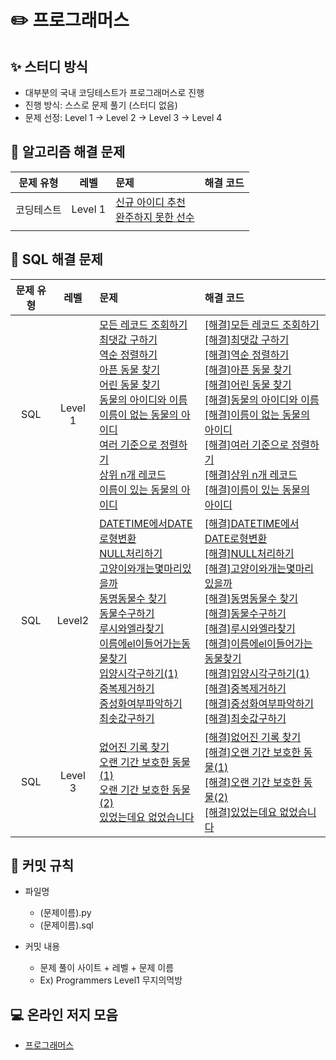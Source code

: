 # ✏️ 프로그래머스 

## ✨ 스터디 방식 

* 대부분의 국내 코딩테스트가 프로그래머스로 진행 
* 진행 방식: 스스로 문제 풀기 (스터디 없음)
* 문제 선정: Level 1 -> Level 2 -> Level 3 -> Level 4  

## 📅 알고리즘 해결 문제

| 문제 유형 | 레벨 | 문제 | 해결 코드 |
| :-: | :-: | :- | :- |
| 코딩테스트 | Level 1    |[신규 아이디 추천](https://programmers.co.kr/learn/courses/30/lessons/72410) <br/>[완주하지 못한 선수](https://programmers.co.kr/learn/courses/30/lessons/42576) <br/>
|   |

## 📅 SQL 해결 문제
| 문제 유형 | 레벨 | 문제 | 해결 코드 |
| :-: | :-: | :- | :- |
| SQL | Level 1    |[모든 레코드 조회하기](https://programmers.co.kr/learn/courses/30/lessons/59034) <br/>[최댓값 구하기](https://programmers.co.kr/learn/courses/30/lessons/59415) <br/>[역순 정렬하기](https://programmers.co.kr/learn/courses/30/lessons/59035)<br/>[아픈 동물 찾기](https://programmers.co.kr/learn/courses/30/lessons/59036)<br/>[어린 동물 찾기](https://programmers.co.kr/learn/courses/30/lessons/59037)<br/>[동물의 아이디와 이름](https://programmers.co.kr/learn/courses/30/lessons/59403)<br/>[이름이 없는 동물의 아이디](https://programmers.co.kr/learn/courses/30/lessons/59039)<br/>[여러 기준으로 정렬하기](https://programmers.co.kr/learn/courses/30/lessons/59404)<br/>[상위 n개 레코드](https://programmers.co.kr/learn/courses/30/lessons/59405)<br/>[이름이 있는 동물의 아이디](https://programmers.co.kr/learn/courses/30/lessons/59407)<br/>| [[해결]모든 레코드 조회하기](https://github.com/KimTaesong/Algorithm/blob/master/programmers/SQL/Level1/%EB%AA%A8%EB%93%A0%EB%A0%88%EC%BD%94%EB%93%9C%EC%A1%B0%ED%9A%8C%ED%95%98%EA%B8%B0.sql) <br/>[[해결]최댓값 구하기](https://github.com/KimTaesong/Algorithm/blob/master/programmers/SQL/Level1/%EC%B5%9C%EB%8C%93%EA%B0%92%EA%B5%AC%ED%95%98%EA%B8%B0.sql) <br/>[[해결]역순 정렬하기](https://github.com/KimTaesong/Algorithm/blob/master/programmers/SQL/Level1/%EC%97%AD%EC%88%9C%EC%A0%95%EB%A0%AC%ED%95%98%EA%B8%B0.sql)<br/>[[해결]아픈 동물 찾기](https://github.com/KimTaesong/Algorithm/blob/master/programmers/SQL/Level1/%EC%95%84%ED%94%88%EB%8F%99%EB%AC%BC%EC%B0%BE%EA%B8%B0.sql)<br/>[[해결]어린 동물 찾기](https://github.com/KimTaesong/Algorithm/blob/master/programmers/SQL/Level1/%EC%96%B4%EB%A6%B0%EB%8F%99%EB%AC%BC%EC%B0%BE%EA%B8%B0.sql)<br/>[[해결]동물의 아이디와 이름](https://github.com/KimTaesong/Algorithm/blob/master/programmers/SQL/Level1/%EB%8F%99%EB%AC%BC%EC%9D%98%EC%95%84%EC%9D%B4%EB%94%94%EC%99%80%EC%9D%B4%EB%A6%84.sql)<br/>[[해결]이름이 없는 동물의 아이디](https://github.com/KimTaesong/Algorithm/blob/master/programmers/SQL/Level1/%EC%9D%B4%EB%A6%84%EC%9D%B4%EC%97%86%EB%8A%94%EB%8F%99%EB%AC%BC%EC%9D%98%EC%95%84%EC%9D%B4%EB%94%94.sql)<br/>[[해결]여러 기준으로 정렬하기](https://github.com/KimTaesong/Algorithm/blob/master/programmers/SQL/Level1/%EC%97%AC%EB%9F%AC%EA%B8%B0%EC%A4%80%EC%9C%BC%EB%A1%9C%EC%A0%95%EB%A0%AC%ED%95%98%EA%B8%B0.sql)<br/>[[해결]상위 n개 레코드](https://github.com/KimTaesong/Algorithm/blob/master/programmers/SQL/Level1/%EC%83%81%EC%9C%84n%EA%B0%9C%EB%A0%88%EC%BD%94%EB%93%9C.sql)<br/>[[해결]이름이 있는 동물의 아이디](https://github.com/KimTaesong/Algorithm/blob/master/programmers/SQL/Level1/%EC%9D%B4%EB%A6%84%EC%9D%B4%EC%9E%88%EB%8A%94%EB%8F%99%EB%AC%BC%EC%9D%98%EC%95%84%EC%9D%B4%EB%94%94.sql)<br/>  |
|SQL | Level2 |[DATETIME에서DATE로형변환](https://programmers.co.kr/learn/courses/30/lessons/59414)<br/>[NULL처리하기](https://programmers.co.kr/learn/courses/30/lessons/59410)<br/>[고양이와개는몇마리있을까](https://programmers.co.kr/learn/courses/30/lessons/59040)<br/>[동명동물수 찾기](https://programmers.co.kr/learn/courses/30/lessons/59041)<br/>[동물수구하기](https://programmers.co.kr/learn/courses/30/lessons/59406)<br/>[루시와엘라찾기](https://programmers.co.kr/learn/courses/30/lessons/59046)<br/>[이름에el이들어가는동물찾기](https://programmers.co.kr/learn/courses/30/lessons/59047)<br/>[입양시각구하기(1)](https://programmers.co.kr/learn/courses/30/lessons/59412)<br/>[중복제거하기](https://programmers.co.kr/learn/courses/30/lessons/59408)<br/>[중성화여부파악하기](https://programmers.co.kr/learn/courses/30/lessons/59409)<br/>[최솟값구하기](https://programmers.co.kr/learn/courses/30/lessons/59038)<br/>|[[해결]DATETIME에서DATE로형변환](https://github.com/KimTaesong/Algorithm/blob/master/programmers/SQL/Level2/DATETIME%EC%97%90%EC%84%9CDATE%EB%A1%9C%ED%98%95%EB%B3%80%ED%99%98.sql)<br/>[[해결]NULL처리하기](https://github.com/KimTaesong/Algorithm/blob/master/programmers/SQL/Level2/NULL%EC%B2%98%EB%A6%AC%ED%95%98%EA%B8%B0.sql)<br/>[[해결]고양이와개는몇마리있을까](https://github.com/KimTaesong/Algorithm/blob/master/programmers/SQL/Level2/%EA%B3%A0%EC%96%91%EC%9D%B4%EC%99%80%EA%B0%9C%EB%8A%94%EB%AA%87%EB%A7%88%EB%A6%AC%EC%9E%88%EC%9D%84%EA%B9%8C.sql)<br/>[[해결]동명동물수 찾기](https://github.com/KimTaesong/Algorithm/blob/master/programmers/SQL/Level2/%EB%8F%99%EB%AA%85%EB%8F%99%EB%AC%BC%EC%88%98%EC%B0%BE%EA%B8%B0.sql)<br/>[[해결]동물수구하기](https://github.com/KimTaesong/Algorithm/blob/master/programmers/SQL/Level2/%EB%8F%99%EB%AC%BC%EC%88%98%EA%B5%AC%ED%95%98%EA%B8%B0.sql)<br/>[[해결]루시와엘라찾기](https://github.com/KimTaesong/Algorithm/blob/master/programmers/SQL/Level2/%EB%A3%A8%EC%8B%9C%EC%99%80%EC%97%98%EB%9D%BC%EC%B0%BE%EA%B8%B0.sql)<br/>[[해결]이름에el이들어가는동물찾기](https://github.com/KimTaesong/Algorithm/blob/master/programmers/SQL/Level2/%EC%9D%B4%EB%A6%84%EC%97%90el%EC%9D%B4%EB%93%A4%EC%96%B4%EA%B0%80%EB%8A%94%EB%8F%99%EB%AC%BC%EC%B0%BE%EA%B8%B0.sql)<br/>[[해결]입양시각구하기(1)](https://github.com/KimTaesong/Algorithm/blob/master/programmers/SQL/Level2/%EC%9E%85%EC%96%91%EC%8B%9C%EA%B0%81%EA%B5%AC%ED%95%98%EA%B8%B0(1).sql)<br/>[[해결]중복제거하기](https://github.com/KimTaesong/Algorithm/blob/master/programmers/SQL/Level2/%EC%A4%91%EB%B3%B5%EC%A0%9C%EA%B1%B0%ED%95%98%EA%B8%B0.sql)<br/>[[해결]중성화여부파악하기](https://github.com/KimTaesong/Algorithm/blob/master/programmers/SQL/Level2/%EC%A4%91%EC%84%B1%ED%99%94%EC%97%AC%EB%B6%80%ED%8C%8C%EC%95%85%ED%95%98%EA%B8%B0.sql)<br/>[[해결]최솟값구하기](https://github.com/KimTaesong/Algorithm/blob/master/programmers/SQL/Level2/%EC%B5%9C%EC%86%9F%EA%B0%92%EA%B5%AC%ED%95%98%EA%B8%B0.sql)<br/> |  
| SQL | Level 3|[없어진 기록 찾기](https://programmers.co.kr/learn/courses/30/lessons/59042)<br>[오랜 기간 보호한 동물(1)](https://programmers.co.kr/learn/courses/30/lessons/59044)<br>[오랜 기간 보호한 동물(2)](https://programmers.co.kr/learn/courses/30/lessons/59411)<br>[있었는데요 없었습니다](https://programmers.co.kr/learn/courses/30/lessons/59043)<br>|[[해결]없어진 기록 찾기](https://github.com/KimTaesong/Algorithm/blob/master/programmers/SQL/Level3/%EC%97%86%EC%96%B4%EC%A7%84%20%EA%B8%B0%EB%A1%9D%20%EC%B0%BE%EA%B8%B0.sql)<br>[[해결]오랜 기간 보호한 동물(1)](https://github.com/KimTaesong/Algorithm/blob/master/programmers/SQL/Level3/%EC%98%A4%EB%9E%9C%20%EA%B8%B0%EA%B0%84%20%EB%B3%B4%ED%98%B8%ED%95%9C%20%EB%8F%99%EB%AC%BC(1).sql)<br>[[해결]오랜 기간 보호한 동물(2)](https://github.com/KimTaesong/Algorithm/blob/master/programmers/SQL/Level3/%EC%98%A4%EB%9E%9C%20%EA%B8%B0%EA%B0%84%20%EB%B3%B4%ED%98%B8%ED%95%9C%20%EB%8F%99%EB%AC%BC(2).sql)<br>[[해결]있었는데요 없었습니다](https://github.com/KimTaesong/Algorithm/blob/master/programmers/SQL/Level3/%EC%9E%88%EC%97%88%EB%8A%94%EB%8D%B0%EC%9A%94%EC%97%86%EC%97%88%EC%8A%B5%EB%8B%88%EB%8B%A4.sql)<br>|

## 🙋 커밋 규칙

* 파일명
  * (문제이름).py 
  * (문제이름).sql
  
* 커밋 내용
  * 문제 풀이 사이트 + 레벨 + 문제 이름
  * Ex) Programmers Level1 무지의먹방 

## **💻** 온라인 저지 모음
* [프로그래머스](https://programmers.co.kr/)


